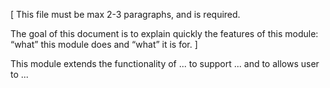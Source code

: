 [ This file must be max 2-3 paragraphs, and is required.

The goal of this document is to explain quickly the features of this module: “what” this module does and “what” it is for. ]

This module extends the functionality of ... to support ... and to allows user to ...
